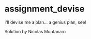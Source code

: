 assignment_devise
=================

I'll devise me a plan... a genius plan, see!

Solution by Nicolas Montanaro
